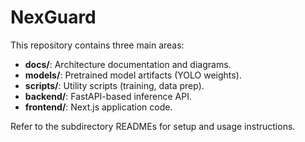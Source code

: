 # NexGuard

This repository contains three main areas:

- **docs/**: Architecture documentation and diagrams.
- **models/**: Pretrained model artifacts (YOLO weights).
- **scripts/**: Utility scripts (training, data prep).
- **backend/**: FastAPI-based inference API.
- **frontend/**: Next.js application code.

Refer to the subdirectory READMEs for setup and usage instructions.
